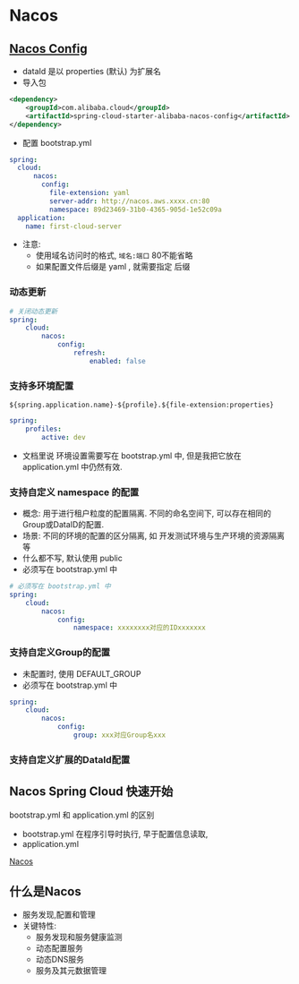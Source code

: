 # Nacos

## [Nacos Config](https://github.com/alibaba/spring-cloud-alibaba/wiki/Nacos-config)

* dataId 是以 properties (默认) 为扩展名
* 导入包

```xml
<dependency>
    <groupId>com.alibaba.cloud</groupId>
    <artifactId>spring-cloud-starter-alibaba-nacos-config</artifactId>
</dependency>
```

* 配置 bootstrap.yml

```yml
spring:
  cloud:
      nacos:
        config:
          file-extension: yaml
          server-addr: http://nacos.aws.xxxx.cn:80
          namespace: 89d23469-31b0-4365-905d-1e52c09a
  application:
    name: first-cloud-server
```

* 注意: 
  * 使用域名访问时的格式,  `域名:端口`   80不能省略
  * 如果配置文件后缀是 yaml , 就需要指定 后缀 

### 动态更新

```yml
# 关闭动态更新
spring:
    cloud:
        nacos:
            config:
                refresh:
                    enabled: false
```

### 支持多环境配置

`${spring.application.name}-${profile}.${file-extension:properties}` 

```yml
spring:
    profiles:
        active: dev
```

* 文档里说 环境设置需要写在 bootstrap.yml 中, 但是我把它放在 application.yml 中仍然有效.

### 支持自定义 namespace 的配置

* 概念: 用于进行租户粒度的配置隔离.  不同的命名空间下, 可以存在相同的Group或DataID的配置.
* 场景: 不同的环境的配置的区分隔离, 如 开发测试环境与生产环境的资源隔离等
* 什么都不写, 默认使用 public 
* 必须写在 bootstrap.yml 中

```yml
# 必须写在 bootstrap.yml 中
spring:
    cloud:
        nacos:
            config:
                namespace: xxxxxxxx对应的IDxxxxxxx
```

### 支持自定义Group的配置

* 未配置时, 使用 DEFAULT_GROUP 
* 必须写在 bootstrap.yml 中

```yml
spring:
    cloud:
        nacos:
            config:
                group: xxx对应Group名xxx
```

### 支持自定义扩展的DataId配置


## Nacos Spring Cloud 快速开始

bootstrap.yml  和  application.yml 的区别
* bootstrap.yml  在程序引导时执行, 早于配置信息读取, 
* application.yml  





[Nacos](https://nacos.io/zh-cn/docs/what-is-nacos.html)

## 什么是Nacos

* 服务发现,配置和管理
* 关键特性:
  * 服务发现和服务健康监测
  * 动态配置服务
  * 动态DNS服务
  * 服务及其元数据管理

